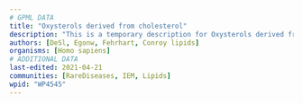 ```yaml
---
# GPML DATA
title: "Oxysterols derived from cholesterol"
description: "This is a temporary description for Oxysterols derived from cholesterol"
authors: [DeSl, Egonw, Fehrhart, Conroy lipids]
organisms: [Homo sapiens]
# ADDITIONAL DATA
last-edited: 2021-04-21
communities: [RareDiseases, IEM, Lipids]
wpid: "WP4545"
---
```

